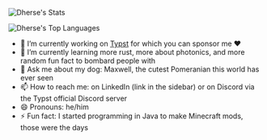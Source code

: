 ![Dherse's Stats](https://github-readme-stats.vercel.app/api?username=Dherse&theme=vue-dark&show_icons=true&hide_border=true&count_private=true)

![Dherse's Top Languages](https://github-readme-stats.vercel.app/api/top-langs/?username=Dherse&theme=vue-dark&show_icons=true&hide_border=true&layout=compact)

- 🔭 I’m currently working on [Typst](https://github.com/typst/typst) for which you can sponsor me ❤️
- 🌱 I’m currently learning more rust, more about photonics, and more random fun fact to bombard people with
- 💬 Ask me about my dog: Maxwell, the cutest Pomeranian this world has ever seen
- 📫 How to reach me: on LinkedIn (link in the sidebar) or on Discord via the Typst official Discord server
- 😄 Pronouns: he/him
- ⚡ Fun fact: I started programming in Java to make Minecraft mods, those were the days
